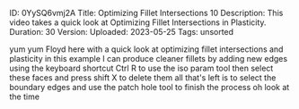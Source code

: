 ID: 0YySQ6vmj2A
Title: Optimizing Fillet Intersections 10
Description: This video takes a quick look at Optimizing Fillet Intersections in Plasticity.
Duration: 30
Version: 
Uploaded: 2023-05-25
Tags: unsorted

yum yum Floyd here with a quick look at
optimizing fillet intersections and
plasticity in this example I can produce
cleaner fillets by adding new edges
using the keyboard shortcut Ctrl R to
use the iso param tool then select these
faces and press shift X to delete them
all that's left is to select the
boundary edges and use the patch hole
tool to finish the process oh look at
the time
